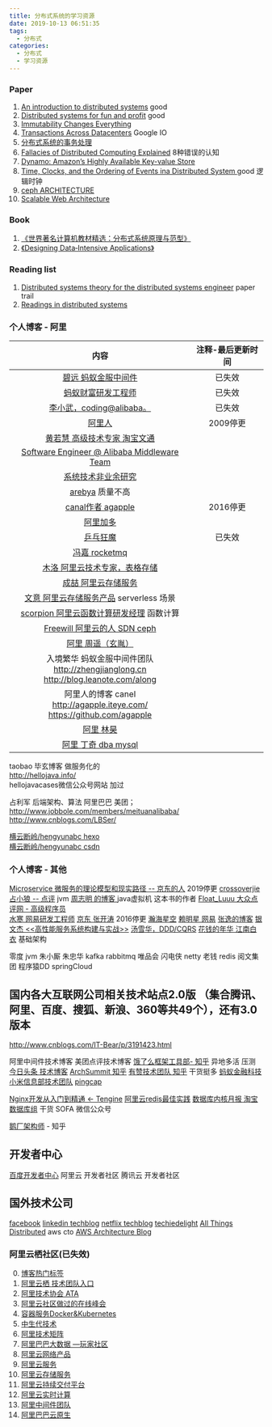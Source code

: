 ```yaml
---
title: 分布式系统的学习资源
date: 2019-10-13 06:51:35
tags:
  - 分布式
categories: 
  - 分布式
  - 学习资源
---
```

<p></p>
<!-- more -->

### Paper
1. [An introduction to distributed systems](https://github.com/aphyr/distsys-class) good
2. [Distributed systems for fun and profit](http://book.mixu.net/distsys/single-page.html) good
3. [Immutability Changes Everything](http://cidrdb.org/cidr2015/Papers/CIDR15_Paper16.pdf)
4. [Transactions Across Datacenters](https://snarfed.org/transactions_across_datacenters_io.html)  Google IO
5. [分布式系统的事务处理](https://coolshell.cn/articles/10910.html)
6. [Fallacies of Distributed Computing Explained](http://www.rgoarchitects.com/Files/fallacies.pdf) 8种错误的认知
7. [Dynamo: Amazon’s Highly Available Key-value Store ](https://www.allthingsdistributed.com/files/amazon-dynamo-sosp2007.pdf)
8. [Time, Clocks, and the Ordering of Events ina Distributed System ](https://www.microsoft.com/en-us/research/uploads/prod/2016/12/Time-Clocks-and-the-Ordering-of-Events-in-a-Distributed-System.pdf) good 逻辑时钟
9. [ceph ARCHITECTURE](https://docs.ceph.com/docs/jewel/architecture/)
10. [Scalable Web Architecture](http://nettee.github.io/posts/2016/Scalable-Web-Architecture-and-Distributed-Systems/)

### Book
1. [《世界著名计算机教材精选：分布式系统原理与范型》](https://item.jd.com/10079452.html)
2. [《Designing Data‑Intensive Applications》](http://www.antonfagerberg.com/files/intensive.pdf)

### Reading list
1. [Distributed systems theory for the distributed systems engineer](https://www.the-paper-trail.org/post/2014-08-09-distributed-systems-theory-for-the-distributed-systems-engineer/) paper trail
2. [Readings in distributed systems](http://christophermeiklejohn.com/distributed/systems/2013/07/12/readings-in-distributed-systems.html)


### 个人博客 - 阿里 

内容 | 注释-最后更新时间
:-:  |  :-:
[碧远 蚂蚁金服中间件](http://leaver.me/)  | 已失效
[蚂蚁财富研发工程师](http://monkeyhorse.cn/)  | 已失效
[李小武，coding@alibaba。](http://blog.lichengwu.cn/) |  已失效
[阿里人](http://www.blogjava.net/BlueDavy/)  | 2009停更
[黄若慧 高级技术专家 淘宝文通](http://blog.zephyrleaves.net/) | 
[Software Engineer @ Alibaba Middleware Team](https://www.sczyh30.com/) |   
[系统技术非业余研究](http://blog.yufeng.info/)   |
[arebya](http://arebya.com/) 质量不高 |
[canal作者 agapple](https://agapple.iteye.com/) |  2016停更
[阿里加多](https://www.jianshu.com/u/b230a86fb7ad) |
[乒乓狂魔](https://yq.aliyun.com/users/6bmpl5rdwpqu4) |  已失效
[冯嘉 rocketmq](https://yq.aliyun.com/users/ejn34jbxf5evs) |
[木洛 阿里云技术专家，表格存储](https://yq.aliyun.com/users/jwbhxydfk6qyi/article) |
[成喆 阿里云存储服务](https://yq.aliyun.com/users/u3vivzisyg2pc/) |
[文意 阿里云存储服务产品](https://yq.aliyun.com/users/zh5kxxfngqw2m)  serverless 场景 |
[scorpion 阿里云函数计算研发经理](https://yq.aliyun.com/users/fbt6ovijrs2zi) 函数计算 |
[Freewill 阿里云的人 SDN ceph](https://www.cnblogs.com/bodhitree/default.html) |
[阿里  周遥（玄胤）](http://www.seflerzhou.net) |
入境繁华  蚂蚁金服中间件团队 <br> http://zhengjianglong.cn <br> http://blog.leanote.com/along |  
阿里人的博客 canel <br> http://agapple.iteye.com/ <br>  https://github.com/agapple   | 
[阿里 林昊](http://bluedavy.me/)     |
[阿里 丁奇 dba mysql](https://dinglin.iteye.com/) |   


taobao   毕玄博客   做服务化的  
http://hellojava.info/  
hellojavacases微信公众号网站  加过  

占利军   后端架构、算法  阿里巴巴 美团；   
http://www.jobbole.com/members/meituanalibaba/  
http://www.cnblogs.com/LBSer/  

[横云断岭/hengyunabc hexo](http://hengyunabc.github.io/)  
[横云断岭/hengyunabc csdn](https://blog.csdn.net/hengyunabc)

### 个人博客 - 其他
[Microservice 微服务的理论模型和现实路径 -- 京东的人](http://blog.csdn.net/mindfloating/article/details/51221780)  2019停更
[crossoverjie](https://crossoverjie.top/)
[占小狼 -- 点评](http://www.jianshu.com/u/90ab66c248e6) jvm
[周志明 的博客 ](http://icyfenix.iteye.com/)  java虚拟机  这本书的作者
[Float_Luuu  大众点评网 - 高级程序员](http://my.oschina.net/andylucc/home)  
[水寒  网易研发工程师](https://www.cnblogs.com/java-zhao/)
[京东 张开涛](https://jinnianshilongnian.iteye.com/)  2016停更
[瀚海星空](http://abloz.com/)
[赖明星  网易](http://mingxinglai.com/)
[张逸的博客](https://www.cnblogs.com/wayfarer/default.html)
[银文杰 <<高性能服务系统构建与实战>>](https://blog.csdn.net/yinwenjie/article/list/1?)
[汤雪华，DDD/CQRS](http://www.cnblogs.com/netfocus/)
[花钱的年华 江南白衣]()  基础架构


零度 jvm
朱小厮 朱忠华 kafka rabbitmq 唯品会
闪电侠 netty 
老钱 redis 阅文集团
程序猿DD springCloud

## 国内各大互联网公司相关技术站点2.0版 （集合腾讯、阿里、百度、搜狐、新浪、360等共49个），还有3.0版本
http://www.cnblogs.com/IT-Bear/p/3191423.html

阿里中间件技术博客
美团点评技术博客
[饿了么框架工具部- 知乎](https://zhuanlan.zhihu.com/p/28585781)  异地多活 压测
[今日头条 技术博客](https://techblog.toutiao.com/2017/05/02/dao/)
[ArchSummit 知乎](https://www.zhihu.com/org/archsummit/activities)
[有赞技术团队 知乎](https://www.zhihu.com/org/you-zan-ji-zhu-tuan-dui/activities) 干货挺多
[蚂蚁金融科技](https://tech.antfin.com/)
[小米信息部技术团队](https://xiaomi-info.github.io/)
[pingcap](https://pingcap.com/blog-cn/)

[Nginx开发从入门到精通 <- Tengine](http://tengine.taobao.org/book/index.html)
[阿里云redis最佳实践](https://help.aliyun.com/document_detail/67252.html) 
[数据库内核月报 淘宝数据库组](http://mysql.taobao.org/monthly/)   干货
SOFA 微信公众号

[鹅厂架构师](https://www.zhihu.com/org/e-han-jia-gou-shi) - 知乎

## 开发者中心
[百度开发者中心](https://developer.baidu.com/) 
阿里云 开发者社区
腾讯云 开发者社区

## 国外技术公司
[facebook](https://code.fb.com/) 
[linkedin techblog](https://engineering.linkedin.com/blog) 
[netflix techblog](https://medium.com/netflix-techblog) 
[techiedelight](https://www.techiedelight.com/) 
[All Things Distributed](https://www.allthingsdistributed.com/)  aws cto
[AWS Architecture Blog](https://amazonaws-china.com/cn/blogs/architecture/)


### 阿里云栖社区(已失效) 
0. [博客热门标签](https://yq.aliyun.com/tags/)
0. [阿里云栖  技术团队入口](https://yq.aliyun.com/teams)  
1. [阿里技术协会 ATA](https://yq.aliyun.com/tags/tagid_523/)
2. [阿里云社区做过的在线峰会](https://yq.aliyun.com/topic?spm=a2c4e.11154022.headermainnav.11.7037aMQGaMQGE8#guid-721571)
3. [容器服务Docker&Kubernetes](https://yq.aliyun.com/teams/11/type_blog-cid_450-page_1)
4. [中生代技术](https://yq.aliyun.com/users/1080464764156883?spm=a2c4e.11153940.blogrightarea54004.2.22c86a7d3BdzIB)
5. [阿里技术矩阵](https://yq.aliyun.com/teams/16)
6. [阿里巴巴大数据 —玩家社区](https://yq.aliyun.com/teams/6)
7. [阿里云网络产品](https://yq.aliyun.com/teams/28)  
8. [阿里云服务](https://yq.aliyun.com/teams/56/type_blog)
9. [阿里云存储服务](https://yq.aliyun.com/teams/4)
10. [阿里云持续交付平台](https://yq.aliyun.com/teams/20)
11. [阿里云实时计算](https://yq.aliyun.com/teams/67)
12. [阿里中间件团队](https://yq.aliyun.com/teams/22)  
13. [阿里巴巴云原生](https://yq.aliyun.com/teams/252)  




   




